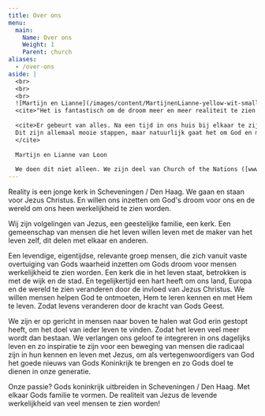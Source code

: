 ```yaml
---
title: Over ons
menu:
  main:
    Name: Over ons
    Weight: 1
    Parent: church
aliases:
  - /over-ons
aside: |
  <br>
  <br>
  <br>
  ![Martijn en Lianne](/images/content/MartijnenLianne-yellow-wit-small.img_assist_custom-310x298.jpg)
  <cite>"Het is fantastisch om de droom meer en meer realiteit te zien worden.</cite>
  
  <cite>Er gebeurt van alles. Na een tijd in ons huis bij elkaar te zijn gekomen, houden we sinds oktober 2009 samenkomsten in een openbare ruimte. Sinds 1 januari 2010 is Reality een officieel kerkgenootschap. En zoals je ziet is er inmiddels ook een website.
  Dit zijn allemaal mooie stappen, maar natuurlijk gaat het om God en mensen; en we zijn er van overtuigd dat we aan het begin staan van een fantastisch avontuur met God!"
  </cite>
  
  Martijn en Lianne van Loon
  
  We doen dit niet alleen. We zijn deel van Church of the Nations ([www.cotn.org](http://www.cotn.org)), een internationale familie van kerken. En werken onder verantwoording en leiderschap van het CotN leiderschapsteam, met name Louis en Edna Els ([www.victorychurch.org.za](http://www.victorychurch.org.za))
---
```


Reality is een jonge kerk in Scheveningen / Den Haag. We gaan en staan voor Jezus Christus. En willen ons inzetten om God's droom voor ons en de wereld om ons heen werkelijkheid te zien worden.

Wij zijn volgelingen van Jezus, een geestelijke familie, een kerk. Een gemeenschap van mensen die het leven willen leven met de maker van het leven zelf, dit delen met elkaar en anderen.

Een levendige, eigentijdse, relevante groep mensen, die zich vanuit vaste overtuiging van Gods waarheid inzetten om Gods droom voor mensen werkelijkheid te zien worden. Een kerk die in het leven staat, betrokken is met de wijk en de stad. En tegelijkertijd een hart heeft om ons land, Europa en de wereld te zien veranderen door de invloed van Jezus Christus.
We willen mensen helpen God te ontmoeten, Hem te leren kennen en met Hem te leven. Zodat levens veranderen door de kracht van Gods Geest.

We zijn er op gericht in mensen naar boven te halen wat God erin gestopt heeft, om het doel van ieder leven te vinden. Zodat het leven veel meer wordt dan bestaan.
We verlangen ons geloof te integreren in ons dagelijks leven en zo inspiratie te zijn voor een beweging van mensen die radicaal zijn in hun kennen en leven met Jezus, om als vertegenwoordigers van God het goede nieuws van Gods Koninkrijk te brengen en zo Gods doel te dienen in onze generatie.

Onze passie? Gods koninkrijk uitbreiden in Scheveningen / Den Haag. Met elkaar Gods familie te vormen. De realiteit van Jezus de levende werkelijkheid van veel mensen te zien worden!
